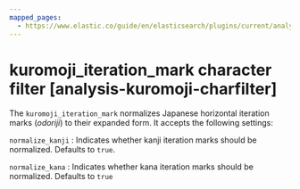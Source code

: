 ```yaml
---
mapped_pages:
  - https://www.elastic.co/guide/en/elasticsearch/plugins/current/analysis-kuromoji-charfilter.html
---
```


# kuromoji_iteration_mark character filter [analysis-kuromoji-charfilter]

The `kuromoji_iteration_mark` normalizes Japanese horizontal iteration marks (*odoriji*) to their expanded form. It accepts the following settings:

`normalize_kanji`
:   Indicates whether kanji iteration marks should be normalized. Defaults to `true`.

`normalize_kana`
:   Indicates whether kana iteration marks should be normalized. Defaults to `true`

